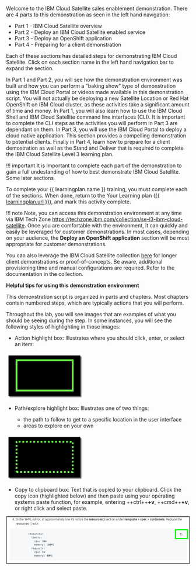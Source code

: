 Welcome to the IBM Cloud Satellite sales enablement demonstration.  There are 4 parts to this demonstration as seen in the left hand navigation:

 - Part 1 - IBM Cloud Satellite overview
 - Part 2 - Deploy an IBM Cloud Satellite enabled service
 - Part 3 - Deploy an OpenShift application
 - Part 4 - Preparing for a client demonstration

Each of these sections has detailed steps for demonstrating IBM Cloud Satellite. Click on each section name in the left hand navigation bar to expand the section.

In Part 1 and Part 2, you will see how the demonstration environment was built and how you can perform a "baking show" type of demonstration using the IBM Cloud Portal or videos made available in this demonstration script. You will not actually be deploying a new Satellite Location or Red Hat OpenShift on IBM Cloud cluster, as these activities take a significant amount of time and money. In Part 1, you will also learn how to use the IBM Cloud Shell and IBM Cloud Satellite command line interfaces (CLI). It is important to complete the CLI steps as the activities you will perform in Part 3 are dependant on them.  In Part 3, you will use the IBM Cloud Portal to deploy a cloud native application. This section provides a compelling demonstration to potential clients. Finally in Part 4, learn how to prepare for a client demostration as well as the Stand and Deliver that is required to complete the IBM Cloud Satellite Level 3 learning plan.

!!! important
    It is important to complete each part of the demonstration to gain a full undestanding of how to best demonstrate IBM Cloud Satellite.  Some later sections

To complete your {{ learningplan.name }} training, you must complete each of the sections. When done, return to the Your Learning plan (<a href="{{ learningplan.url }}" target="_blank">{{ learningplan.url }}</a>), and mark this activity complete.

!!! note
    Note, you can access this demonstration environment at any time via IBM Tech Zone <a href="https://techzone.ibm.com/collection/se-l3-ibm-cloud-satellite" target="_blank">https://techzone.ibm.com/collection/se-l3-ibm-cloud-satellite</a>. Once you are comfortable with the environment, it can quickly and easily be leveraged for customer demonstrations. In most cases, depending on your audience, the **Deploy an OpenShift application** section will be most appropriate for customer demonstrations.

You can also leverage the IBM Cloud Satellite collection <a href="https://techzone.ibm.com/collection/SetupIBMCloudSatelliteLocationInAWS" target="_blank">here</a> for longer client demonstrations or proof-of-concepts. Be aware, additional provisioning time and manual configurations are required.  Refer to the documentation in the collection.

**Helpful tips for using this demonstration environment**

This demonstration script is organized in parts and chapters. Most chapters contain numbered steps, which are typically actions that you will perform.

Throughout the lab, you will see images that are examples of what you should be seeing during the step. In some instances, you will see the following styles of highlighting in those images:

- Action highlight box: Illustrates where you should click,  enter, or select an item:

![](_attachments/ClickActionRectangle.png)

- Path/explore highlight box: Illustrates one of two things:

  - the path to follow to get to a specific location in the user interface
  - areas to explore on your own

![](_attachments/PathExploreHighlight.png)

- Copy to clipboard box: Text that is copied to your clipboard. Click the copy icon (highlighted below) and then paste using your operating systems paste function, for example, entering ++ctrl++**+v**, ++cmd++**+v**, or right click and select paste.

![](_attachments/Usage-Clipboard.png)

